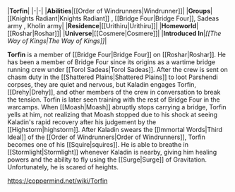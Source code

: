 |**Torfin**|
|-|-|
|**Abilities**|[[Order of Windrunners\|Windrunner]]|
|**Groups**|[[Knights Radiant\|Knights Radiant]] , [[Bridge Four\|Bridge Four]], Sadeas army , Kholin army|
|**Residence**|[[Urithiru\|Urithiru]]|
|**Homeworld**|[[Roshar\|Roshar]]|
|**Universe**|[[Cosmere\|Cosmere]]|
|**Introduced In**|*[[The Way of Kings\|The Way of Kings]]*|

**Torfin** is a member of [[Bridge Four\|Bridge Four]] on [[Roshar\|Roshar]].
He has been a member of Bridge Four since its origins as a wartime bridge running crew under [[Torol Sadeas\|Torol Sadeas]]. After the crew is sent on chasm duty in the [[Shattered Plains\|Shattered Plains]] to loot Parshendi corpses, they are quiet and nervous, but Kaladin engages Torfin, [[Drehy\|Drehy]], and other members of the crew in conversation to break the tension. Torfin is later seen training with the rest of Bridge Four in the warcamps. When [[Moash\|Moash]] abruptly stops carrying a bridge, Torfin yells at him, not realizing that Moash stopped due to his shock at seeing Kaladin's rapid recovery after his judgement by the [[Highstorm\|highstorm]].
After Kaladin swears the [[Immortal Words\|Third Ideal]] of the [[Order of Windrunners\|Order of Windrunners]], Torfin becomes one of his [[Squire\|squires]]. He is able to breathe in [[Stormlight\|Stormlight]] whenever Kaladin is nearby, giving him healing powers and the ability to fly using the [[Surge\|Surge]] of Gravitation. Unfortunately, he is scared of heights.



https://coppermind.net/wiki/Torfin